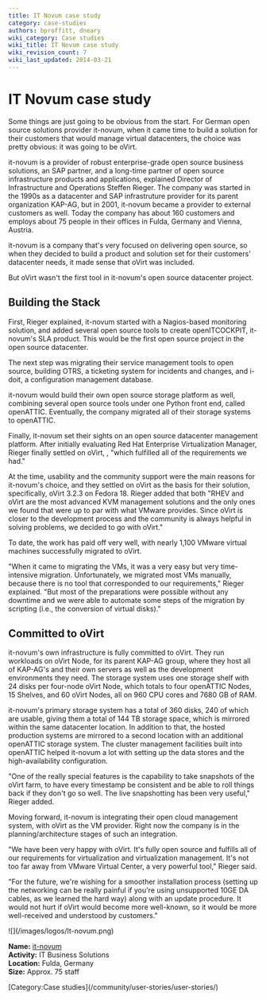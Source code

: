 ```yaml
---
title: IT Novum case study
category: case-studies
authors: bproffitt, dneary
wiki_category: Case studies
wiki_title: IT Novum case study
wiki_revision_count: 7
wiki_last_updated: 2014-03-21
---
```


# IT Novum case study

<div class="row">
<div class="col-md-7 col-md-offset-1 pad-sides">
Some things are just going to be obvious from the start. For German open source solutions provider it-novum, when it came time to build a solution for their customers that would manage virtual datacenters, the choice was pretty obvious: it was going to be oVirt.

it-novum is a provider of robust enterprise-grade open source business solutions, an SAP partner, and a long-time partner of open source infrastructure products and applications, explained Director of Infrastructure and Operations Steffen Rieger. The company was started in the 1990s as a datacenter and SAP infrastruture provider for its parent organization KAP-AG, but in 2001, it-novum became a provider to external customers as well. Today the company has about 160 customers and employs about 75 people in their offices in Fulda, Germany and Vienna, Austria.

it-novum is a company that's very focused on delivering open source, so when they decided to build a product and solution set for their customers' datacenter needs, it made sense that oVirt was included.

But oVirt wasn't the first tool in it-novum's open source datacenter project.

## Building the Stack

First, Rieger explained, it-novum started with a Nagios-based monitoring solution, and added several open source tools to create openITCOCKPIT, it-novum's SLA product. This would be the first open source project in the open source datacenter.

The next step was migrating their service management tools to open source, building OTRS, a ticketing system for incidents and changes, and i-doit, a configuration management database.

it-novum would build their own open source storage platform as well, combining several open source tools under one Python front end, called openATTIC. Eventually, the company migrated all of their storage systems to openATTIC.

Finally, it-novum set their sights on an open source datacenter management platform. After initially evaluating Red Hat Enterprise Virtualization Manager, Rieger finally settled on oVirt, , "which fulfilled all of the requirements we had."

At the time, usability and the community support were the main reasons for it-novum's choice, and they settled on oVirt as the basis for their solution, specifically, oVirt 3.2.3 on Fedora 18. Rieger added that both "RHEV and oVirt are the most advanced KVM management solutions and the only ones we found that were up to par with what VMware provides. Since oVirt is closer to the development process and the community is always helpful in solving problems, we decided to go with oVirt."

To date, the work has paid off very well, with nearly 1,100 VMware virtual machines successfully migrated to oVirt.

"When it came to migrating the VMs, it was a very easy but very time-intensive migration. Unfortunately, we migrated most VMs manually, because there is no tool that corresponded to our requirements," Rieger explained. "But most of the preparations were possible without any downtime and we were able to automate some steps of the migration by scripting (i.e., the conversion of virtual disks)."

## Committed to oVirt

it-novum's own infrastructure is fully committed to oVirt. They run workloads on oVirt Node, for its parent KAP-AG group, where they host all of KAP-AG's and their own servers as well as the development environments they need. The storage system uses one storage shelf with 24 disks per four-node oVirt Node, which totals to four openATTIC Nodes, 15 Shelves, and 60 oVirt Nodes, all on 960 CPU cores and 7680 GB of RAM.

it-novum's primary storage system has a total of 360 disks, 240 of which are usable, giving them a total of 144 TB storage space, which is mirrored within the same datacenter location. In addition to that, the hosted production systems are mirrored to a second location with an additional openATTIC storage system. The cluster management facilities built into openATTIC helped it-novum a lot with setting up the data stores and the high-availability configuration.

"One of the really special features is the capability to take snapshots of the oVirt farm, to have every timestamp be consistent and be able to roll things back if they don't go so well. The live snapshotting has been very useful," Rieger added.

Moving forward, it-novum is integrating their open cloud management system, with oVirt as the VM provider. Right now the company is in the planning/architecture stages of such an integration.

"We have been very happy with oVirt. It's fully open source and fulfills all of our requirements for virtualization and virtualization management. It's not too far away from VMware Virtual Center, a very powerful tool," Rieger said.

"For the future, we're wishing for a smoother installation process (setting up the networking can be really painful if you're using unsupported 10GE DA cables, as we learned the hard way) along with an update procedure. It would not hurt if oVirt would become more well-known, so it would be more well-received and understood by customers."

</div>
<div class="col-md-4 pad-sides">
<div class="well well-lg">
![](/images/logos/It-novum.png)

**Name:** [it-novum](//www.it-novum.com/)<br>
**Activity:** IT Business Solutions<br>
**Location:** Fulda, Germany<br>
**Size:** Approx. 75 staff

</div>
</div>
</div>
[Category:Case studies](/community/user-stories/user-stories/)
